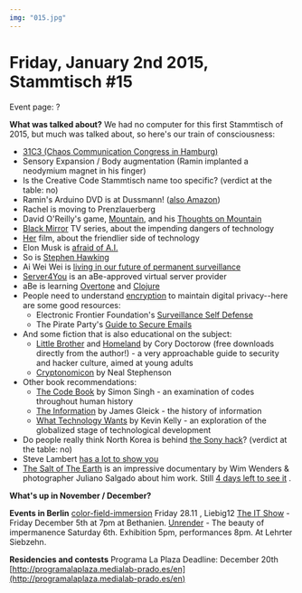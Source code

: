```yaml
---
img: "015.jpg"
---
```


# **Friday, January 2nd 2015, Stammtisch #15** 

Event page: ? 

**What was talked about?**
We had no computer for this first Stammtisch of 2015, but much was talked about, so here's our train of consciousness:

- [31C3 (Chaos Communication Congress in Hamburg)](https://events.ccc.de/congress/2014/wiki/Main_Page)
- Sensory Expansion / Body augmentation (Ramin implanted a neodymium magnet in his finger)
- Is the Creative Code Stammtisch name too specific? (verdict at the table: no)
- Ramin's Arduino DVD is at Dussmann! ([also Amazon](http://www.amazon.de/Das-Arduino-Training-Sehen-wies-Linux/dp/3836234564))
- Rachel is moving to Prenzlauerberg
- David O'Reilly's game, [Mountain](http://mountain-game.com/), and his [Thoughts on Mountain](https://medium.com/@davidoreilly/some-thoughts-on-mountain-a2a4b79dac53)
- [Black Mirror](https://en.wikipedia.org/wiki/Black_Mirror_%28TV_series%29) TV series, about the impending dangers of technology
- [Her](https://en.wikipedia.org/wiki/Her_%28film%29) film, about the friendlier side of technology
- Elon Musk is [afraid of A.I.](http://www.theguardian.com/technology/2014/oct/27/elon-musk-artificial-intelligence-ai-biggest-existential-threat)
- So is [Stephen Hawking](http://www.bbc.com/news/technology-30290540)
- Ai Wei Wei is [living in our future of permanent surveillance](https://medium.com/@hansdezwart/ai-weiwei-is-living-in-our-future-474e5dd15e4f)
- [Server4You](http://www.server4you.com/) is an aBe-approved virtual server provider
- aBe is learning [Overtone](https://overtone.github.io/) and [Clojure](http://clojure.org/)
- People need to understand [encryption](https://en.wikipedia.org/wiki/Encryption) to maintain digital privacy--here are some good resources:
  - Electronic Frontier Foundation's [Surveillance Self Defense](https://ssd.eff.org/)
  - The Pirate Party's [Guide to Secure Emails](http://pirateparty.be/take-back-your-privacy-secure-emails)
- And some fiction that is also educational on the subject:
  - [Little Brother](http://craphound.com/littlebrother/download/) and [Homeland](http://craphound.com/homeland/download/) by Cory Doctorow (free downloads directly from the author!) - a very approachable guide to security and hacker culture, aimed at young adults
  - [Cryptonomicon](http://www.amazon.com/Cryptonomicon-Neal-Stephenson/dp/0060512806) by Neal Stephenson
- Other book recommendations:
  - [The Code Book](http://www.amazon.com/The-Code-Book-Science-Cryptography/dp/0385495323) by Simon Singh - an examination of codes throughout human history
  - [The Information](http://www.amazon.com/The-Information-History-Theory-Flood/dp/1400096235) by James Gleick - the history of information
  - [What Technology Wants](http://www.amazon.com/What-Technology-Wants-Kevin-Kelly/dp/0143120174) by Kevin Kelly - an exploration of the globalized stage of technological development
- Do people really think North Korea is behind [the Sony hack](https://en.wikipedia.org/wiki/Sony_Pictures_Entertainment_hack)? (verdict at the table: no)
- Steve Lambert [has a lot to show you](http://visitsteve.com/)
- [The Salt of The Earth](http://www.rottentomatoes.com/m/the_salt_of_the_earth/) is an impressive documentary by Wim Wenders & photographer Juliano Salgado about him work. Still [4 days left to see it](http://www.yorck.de/kinos/detail/100013/?film=110708) .

**What's up in November / December?**

**Events in Berlin**
[color-field-immersion](http://www.liebig12.net/color-field-immersion-ii/) Friday 28.11 , Liebig12
[The IT Show](https://www.facebook.com/events/586314968164642/?pnref=story)  - Friday December 5th at 7pm at Bethanien.
[Unrender](https://www.facebook.com/lehrtersiebzehn?fref=ts)  - The beauty of impermanence Saturday 6th. Exhibition 5pm, performances 8pm. At Lehrter Siebzehn.

**Residencies and contests**
Programa La Plaza
Deadline: December 20th
[http://programalaplaza.medialab-prado.es/en](http://programalaplaza.medialab-prado.es/en)



